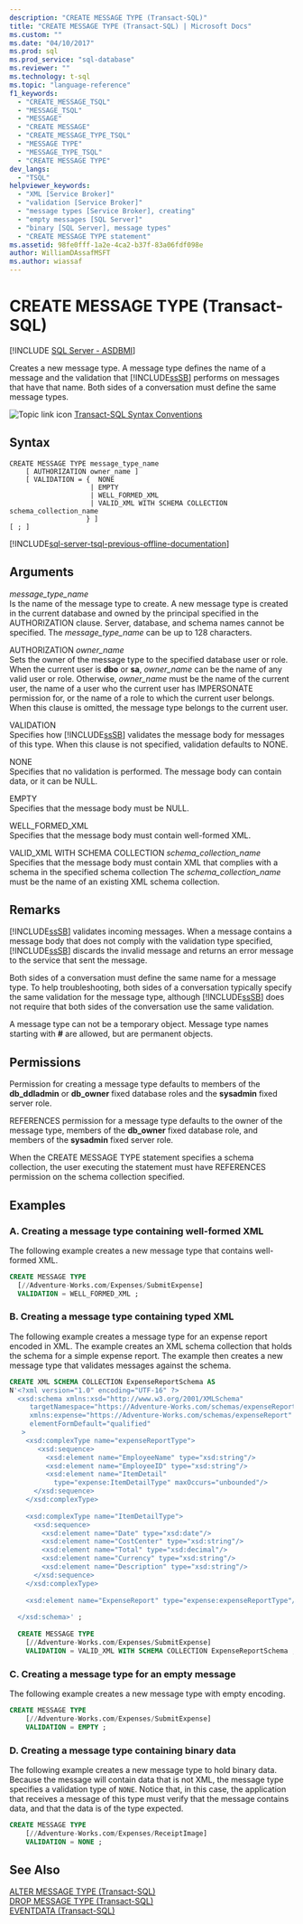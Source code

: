 ```yaml
---
description: "CREATE MESSAGE TYPE (Transact-SQL)"
title: "CREATE MESSAGE TYPE (Transact-SQL) | Microsoft Docs"
ms.custom: ""
ms.date: "04/10/2017"
ms.prod: sql
ms.prod_service: "sql-database"
ms.reviewer: ""
ms.technology: t-sql
ms.topic: "language-reference"
f1_keywords: 
  - "CREATE_MESSAGE_TSQL"
  - "MESSAGE_TSQL"
  - "MESSAGE"
  - "CREATE MESSAGE"
  - "CREATE_MESSAGE_TYPE_TSQL"
  - "MESSAGE TYPE"
  - "MESSAGE_TYPE_TSQL"
  - "CREATE MESSAGE TYPE"
dev_langs: 
  - "TSQL"
helpviewer_keywords: 
  - "XML [Service Broker]"
  - "validation [Service Broker]"
  - "message types [Service Broker], creating"
  - "empty messages [SQL Server]"
  - "binary [SQL Server], message types"
  - "CREATE MESSAGE TYPE statement"
ms.assetid: 98fe0fff-1a2e-4ca2-b37f-83a06fdf098e
author: WilliamDAssafMSFT
ms.author: wiassaf
---
```

# CREATE MESSAGE TYPE (Transact-SQL)
[!INCLUDE [SQL Server - ASDBMI](../../includes/applies-to-version/sql-asdbmi.md)]

  Creates a new message type. A message type defines the name of a message and the validation that [!INCLUDE[ssSB](../../includes/sssb-md.md)] performs on messages that have that name. Both sides of a conversation must define the same message types.  
  
 ![Topic link icon](../../database-engine/configure-windows/media/topic-link.gif "Topic link icon") [Transact-SQL Syntax Conventions](../../t-sql/language-elements/transact-sql-syntax-conventions-transact-sql.md)  
  
## Syntax  
  
```syntaxsql
CREATE MESSAGE TYPE message_type_name  
    [ AUTHORIZATION owner_name ]  
    [ VALIDATION = {  NONE  
                    | EMPTY   
                    | WELL_FORMED_XML  
                    | VALID_XML WITH SCHEMA COLLECTION schema_collection_name  
                   } ]  
[ ; ]  
```  
  
[!INCLUDE[sql-server-tsql-previous-offline-documentation](../../includes/sql-server-tsql-previous-offline-documentation.md)]

## Arguments
 *message_type_name*  
 Is the name of the message type to create. A new message type is created in the current database and owned by the principal specified in the AUTHORIZATION clause. Server, database, and schema names cannot be specified. The *message_type_name* can be up to 128 characters.  
  
 AUTHORIZATION *owner_name*  
 Sets the owner of the message type to the specified database user or role. When the current user is **dbo** or **sa**, *owner_name* can be the name of any valid user or role. Otherwise, *owner_name* must be the name of the current user, the name of a user who the current user has IMPERSONATE permission for, or the name of a role to which the current user belongs. When this clause is omitted, the message type belongs to the current user.  
  
 VALIDATION  
 Specifies how [!INCLUDE[ssSB](../../includes/sssb-md.md)] validates the message body for messages of this type. When this clause is not specified, validation defaults to NONE.  
  
 NONE  
 Specifies that no validation is performed. The message body can contain data, or it can be NULL.  
  
 EMPTY  
 Specifies that the message body must be NULL.  
  
 WELL_FORMED_XML  
 Specifies that the message body must contain well-formed XML.  
  
 VALID_XML WITH SCHEMA COLLECTION *schema_collection_name*  
 Specifies that the message body must contain XML that complies with a schema in the specified schema collection The *schema_collection_name* must be the name of an existing XML schema collection.  
  
## Remarks  
 [!INCLUDE[ssSB](../../includes/sssb-md.md)] validates incoming messages. When a message contains a message body that does not comply with the validation type specified, [!INCLUDE[ssSB](../../includes/sssb-md.md)] discards the invalid message and returns an error message to the service that sent the message.  
  
 Both sides of a conversation must define the same name for a message type. To help troubleshooting, both sides of a conversation typically specify the same validation for the message type, although [!INCLUDE[ssSB](../../includes/sssb-md.md)] does not require that both sides of the conversation use the same validation.  
  
 A message type can not be a temporary object. Message type names starting with **#** are allowed, but are permanent objects.  
  
## Permissions  
 Permission for creating a message type defaults to members of the **db_ddladmin** or **db_owner** fixed database roles and the **sysadmin** fixed server role.  
  
 REFERENCES permission for a message type defaults to the owner of the message type, members of the **db_owner** fixed database role, and members of the **sysadmin** fixed server role.  
  
 When the CREATE MESSAGE TYPE statement specifies a schema collection, the user executing the statement must have REFERENCES permission on the schema collection specified.  
  
## Examples  
  
### A. Creating a message type containing well-formed XML  
 The following example creates a new message type that contains well-formed XML.  
  
```sql  
CREATE MESSAGE TYPE  
  [//Adventure-Works.com/Expenses/SubmitExpense]  
  VALIDATION = WELL_FORMED_XML ;     
```  
  
### B. Creating a message type containing typed XML  
 The following example creates a message type for an expense report encoded in XML. The example creates an XML schema collection that holds the schema for a simple expense report. The example then creates a new message type that validates messages against the schema.  
  
```sql  
CREATE XML SCHEMA COLLECTION ExpenseReportSchema AS  
N'<?xml version="1.0" encoding="UTF-16" ?>  
  <xsd:schema xmlns:xsd="http://www.w3.org/2001/XMLSchema"  
     targetNamespace="https://Adventure-Works.com/schemas/expenseReport"  
     xmlns:expense="https://Adventure-Works.com/schemas/expenseReport"  
     elementFormDefault="qualified"  
   >   
    <xsd:complexType name="expenseReportType">  
       <xsd:sequence>  
         <xsd:element name="EmployeeName" type="xsd:string"/>  
         <xsd:element name="EmployeeID" type="xsd:string"/>  
         <xsd:element name="ItemDetail"  
           type="expense:ItemDetailType" maxOccurs="unbounded"/>  
      </xsd:sequence>  
    </xsd:complexType>  
  
    <xsd:complexType name="ItemDetailType">  
      <xsd:sequence>  
        <xsd:element name="Date" type="xsd:date"/>  
        <xsd:element name="CostCenter" type="xsd:string"/>  
        <xsd:element name="Total" type="xsd:decimal"/>  
        <xsd:element name="Currency" type="xsd:string"/>  
        <xsd:element name="Description" type="xsd:string"/>  
      </xsd:sequence>  
    </xsd:complexType>  
  
    <xsd:element name="ExpenseReport" type="expense:expenseReportType"/>  
  
  </xsd:schema>' ;  
  
  CREATE MESSAGE TYPE  
    [//Adventure-Works.com/Expenses/SubmitExpense]  
    VALIDATION = VALID_XML WITH SCHEMA COLLECTION ExpenseReportSchema ;  
```  
  
### C. Creating a message type for an empty message  
 The following example creates a new message type with empty encoding.  
  
```sql  
CREATE MESSAGE TYPE  
    [//Adventure-Works.com/Expenses/SubmitExpense]  
    VALIDATION = EMPTY ;  
```  
  
### D. Creating a message type containing binary data  
 The following example creates a new message type to hold binary data. Because the message will contain data that is not XML, the message type specifies a validation type of `NONE`. Notice that, in this case, the application that receives a message of this type must verify that the message contains data, and that the data is of the type expected.  
  
```sql  
CREATE MESSAGE TYPE  
    [//Adventure-Works.com/Expenses/ReceiptImage]  
    VALIDATION = NONE ;  
```  
  
## See Also  
 [ALTER MESSAGE TYPE &#40;Transact-SQL&#41;](../../t-sql/statements/alter-message-type-transact-sql.md)   
 [DROP MESSAGE TYPE &#40;Transact-SQL&#41;](../../t-sql/statements/drop-message-type-transact-sql.md)   
 [EVENTDATA &#40;Transact-SQL&#41;](../../t-sql/functions/eventdata-transact-sql.md)  
  
  
